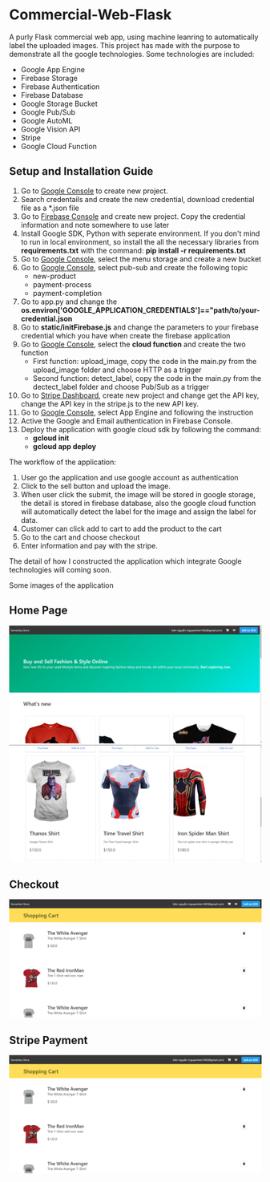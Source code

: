 # Commercial-Web-Flask
A purly Flask commercial web app, using machine leanring to automatically label the uploaded images.
This project has made with the purpose to demonstrate all the google technologies. Some technologies are included:
  - Google App Engine
  - Firebase Storage 
  - Firebase Authentication
  - Firebase Database
  - Google Storage Bucket
  - Google Pub/Sub
  - Google AutoML
  - Google Vision API
  - Stripe
  - Google Cloud Function

## Setup and Installation Guide

1.  Go to [Google Console](https://console.cloud.google.com/) to create new project.
2.  Search credentails and create the new credential, download credential file as a *.json file
3.  Go to [Firebase Console](https://console.firebase.google.com/) and create new project. Copy the credential information and note somewhere to use later
4.  Install Google SDK, Python with seperate environment. If you don't mind to run in local environment, so install the all the necessary libraries from **requirements.txt** with the command: **pip install -r requirements.txt**
5.  Go to [Google Console](https://console.cloud.google.com/), select the menu storage and create a new bucket
6.  Go to [Google Console](https://console.cloud.google.com/), select pub-sub and create the following topic
    -   new-product
    -   payment-process
    -   payment-completion
7.  Go to app.py and change the **os.environ['GOOGLE_APPLICATION_CREDENTIALS']=="path/to/your-credential.json**
8.  Go to **static/initFirebase.js** and change the parameters to your firebase credential which you have when create the firebase application
9.  Go to [Google Console](https://console.cloud.google.com/), select the **cloud function** and create the two function
    -   First function: upload_image, copy the code in the main.py from the upload_image folder and choose HTTP as a trigger
    -   Second function: detect_label, copy the code in the main.py from the dectect_label folder and choose Pub/Sub as a trigger
10. Go to [Stripe Dashboard](https://dashboard.stripe.com/login?redirect=%2F), create new project and change get the API key, change the API key in the stripe.js to the new API key.
11. Go to [Google Console](https://console.cloud.google.com/), select App Engine and following the instruction
12. Active the Google and Email authentication in Firebase Console.
13. Deploy the application with google cloud sdk by following the command:
    -   **gcloud init**
    -   **gcloud app deploy**
    
The workflow of the application:
1.  User go the application and use google account as authentication
2.  Click to the sell button and upload the image.
3.  When user click the submit, the image will be stored in google storage, the detail is stored in firebase database, also the google cloud function will automatically detect the label for the image and assign the label for data.
4.  Customer can click add to cart to add the product to the cart
5.  Go to the cart and choose checkout
6.  Enter information and pay with the stripe.

The detail of how I constructed the application which integrate Google technologies will coming soon.

Some images of the application
## Home Page ##
![Home page 1](/images/image_2.png)
![Home page 2](/images/image_1.png)

## Checkout ##
![Checkout](/images/image_3.png)

## Stripe Payment ##
![Checkout](/images/image_3.png)


